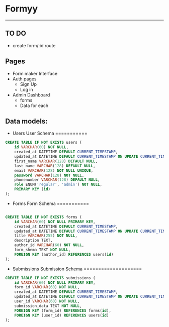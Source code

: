 # Formyy
***
## TO DO
<!-- - change `form-data` to `form-schema` in TABLE: `forms` ✅ -->
<!-- - create `submissions` table ✅ -->
- create form/:id route

## Pages

* Form maker Interface
* Auth pages
	- Sign Up
	- Log in
* Admin Dashboard
	- forms
	- Data for each

## Data models:

* Users
User Schema
===========
```sql
CREATE TABLE IF NOT EXISTS users (
    id VARCHAR(60) NOT NULL,
	created_at DATETIME DEFAULT CURRENT_TIMESTAMP,
	updated_at DATETIME DEFAULT CURRENT_TIMESTAMP ON UPDATE CURRENT_TIMESTAMP,
    first_name VARCHAR(128) DEFAULT NULL,
    last_name VARCHAR(128) DEFAULT NULL,
    email VARCHAR(128) NOT NULL UNIQUE,
    password VARCHAR(128) NOT NULL,
    phonenumber VARCHAR(128) DEFAULT NULL,
    role ENUM('regular', 'admin') NOT NULL,
    PRIMARY KEY (id)
);
```

* Forms
Form Schema
===========
```sql

CREATE TABLE IF NOT EXISTS forms (
	id VARCHAR(60) NOT NULL PRIMARY KEY,
	created_at DATETIME DEFAULT CURRENT_TIMESTAMP,
	updated_at DATETIME DEFAULT CURRENT_TIMESTAMP ON UPDATE CURRENT_TIMESTAMP,
    title VARCHAR(255) NOT NULL,
    description TEXT,
	author_id VARCHAR(60) NOT NULL,
	form_shema TEXT NOT NULL,
	FOREIGN KEY (author_id) REFERENCES users(id)
);

```
* Submissions
Submission Schema
====================

```sql
CREATE TABLE IF NOT EXISTS submissions (
    id VARCHAR(60) NOT NULL PRIMARY KEY,
    form_id VARCHAR(60) NOT NULL,
	created_at DATETIME DEFAULT CURRENT_TIMESTAMP,
	updated_at DATETIME DEFAULT CURRENT_TIMESTAMP ON UPDATE CURRENT_TIMESTAMP,
    user_id VARCHAR(60) NOT NULL,
    submission_data TEXT NOT NULL,
    FOREIGN KEY (form_id) REFERENCES forms(id),
    FOREIGN KEY (user_id) REFERENCES users(id)
);
```

